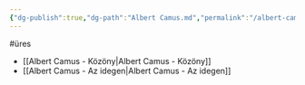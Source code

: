 ```yaml
---
{"dg-publish":true,"dg-path":"Albert Camus.md","permalink":"/albert-camus/"}
---
```


#üres 
- [[Albert Camus - Közöny\|Albert Camus - Közöny]]
- [[Albert Camus - Az idegen\|Albert Camus - Az idegen]]